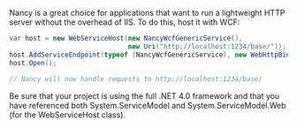 Nancy is a great choice for applications that want to run a lightweight HTTP server without the overhead of IIS. To do this, host it with WCF:

```c#
var host = new WebServiceHost(new NancyWcfGenericService(),
                              new Uri("http://localhost:1234/base/"));
host.AddServiceEndpoint(typeof (NancyWcfGenericService), new WebHttpBinding(), "");
host.Open();
            
// Nancy will now handle requests to http://localhost:1234/base/
```

Be sure that your project is using the full .NET 4.0 framework and that you have referenced both System.ServiceModel and System.ServiceModel.Web (for the WebServiceHost class).